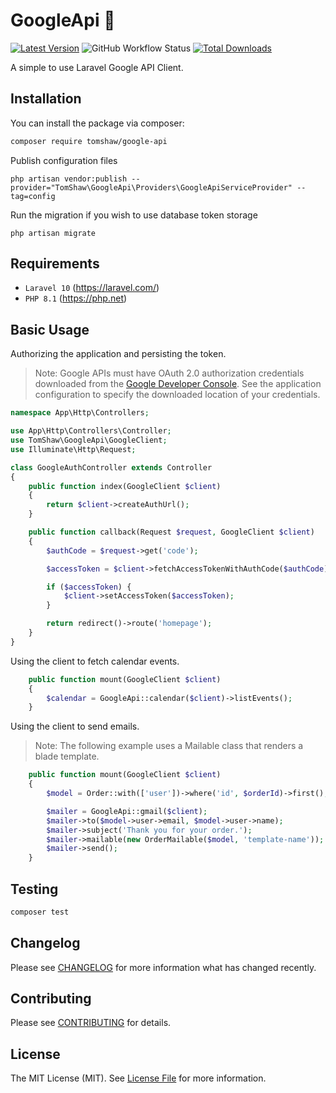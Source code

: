 # GoogleApi 🛒

[![Latest Version](https://img.shields.io/github/release/tomshaw/google-api.svg?style=flat-square)](https://github.com/tomshaw/google-api/releases)
![GitHub Workflow Status](https://img.shields.io/github/actions/workflow/status/tomshaw/google-api/run-tests.yml?branch=master&style=flat-square&label=tests)
[![Total Downloads](https://img.shields.io/packagist/dt/tomshaw/google-api.svg?style=flat-square)](https://packagist.org/packages/tomshaw/google-api)

A simple to use Laravel Google API Client.

## Installation

You can install the package via composer:

```bash
composer require tomshaw/google-api
```

Publish configuration files

```
php artisan vendor:publish --provider="TomShaw\GoogleApi\Providers\GoogleApiServiceProvider" --tag=config
```

Run the migration if you wish to use database token storage

```
php artisan migrate
```

## Requirements

- `Laravel 10` (https://laravel.com/) 
- `PHP 8.1` (https://php.net)

## Basic Usage

Authorizing the application and persisting the token.

> Note: Google APIs must have OAuth 2.0 authorization credentials downloaded from the [Google Developer Console](https://console.cloud.google.com/apis). See the application configuration to specify the downloaded location of your credentials. 

```php
namespace App\Http\Controllers;

use App\Http\Controllers\Controller;
use TomShaw\GoogleApi\GoogleClient;
use Illuminate\Http\Request;

class GoogleAuthController extends Controller
{
    public function index(GoogleClient $client)
    {
        return $client->createAuthUrl();
    }

    public function callback(Request $request, GoogleClient $client)
    {
        $authCode = $request->get('code');

        $accessToken = $client->fetchAccessTokenWithAuthCode($authCode);

        if ($accessToken) {
            $client->setAccessToken($accessToken);
        }

        return redirect()->route('homepage');
    }
}
```

Using the client to fetch calendar events.

```php
    public function mount(GoogleClient $client)
    {
        $calendar = GoogleApi::calendar($client)->listEvents();
    }
```

Using the client to send emails.

> Note: The following example uses a Mailable class that renders a blade template. 

```php
    public function mount(GoogleClient $client)
    {
        $model = Order::with(['user'])->where('id', $orderId)->first();

        $mailer = GoogleApi::gmail($client);
        $mailer->to($model->user->email, $model->user->name);
        $mailer->subject('Thank you for your order.');
        $mailer->mailable(new OrderMailable($model, 'template-name'));
        $mailer->send();
    }
```

## Testing

``` bash
composer test
```

## Changelog

Please see [CHANGELOG](CHANGELOG.md) for more information what has changed recently.

## Contributing

Please see [CONTRIBUTING](CONTRIBUTING.md) for details.

## License

The MIT License (MIT). See [License File](LICENSE) for more information.
